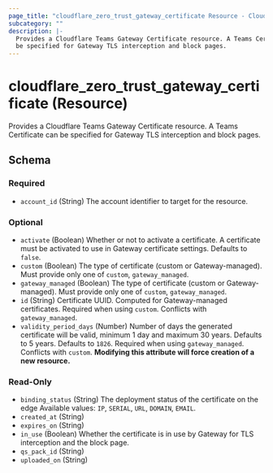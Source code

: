 ```yaml
---
page_title: "cloudflare_zero_trust_gateway_certificate Resource - Cloudflare"
subcategory: ""
description: |-
  Provides a Cloudflare Teams Gateway Certificate resource. A Teams Certificate can
  be specified for Gateway TLS interception and block pages.
---
```


# cloudflare_zero_trust_gateway_certificate (Resource)

Provides a Cloudflare Teams Gateway Certificate resource. A Teams Certificate can
be specified for Gateway TLS interception and block pages.


<!-- schema generated by tfplugindocs -->
## Schema

### Required

- `account_id` (String) The account identifier to target for the resource.

### Optional

- `activate` (Boolean) Whether or not to activate a certificate. A certificate must be activated to use in Gateway certificate settings. Defaults to `false`.
- `custom` (Boolean) The type of certificate (custom or Gateway-managed). Must provide only one of `custom`, `gateway_managed`.
- `gateway_managed` (Boolean) The type of certificate (custom or Gateway-managed). Must provide only one of `custom`, `gateway_managed`.
- `id` (String) Certificate UUID. Computed for Gateway-managed certificates. Required when using `custom`. Conflicts with `gateway_managed`.
- `validity_period_days` (Number) Number of days the generated certificate will be valid, minimum 1 day and maximum 30 years. Defaults to 5 years. Defaults to `1826`. Required when using `gateway_managed`. Conflicts with `custom`. **Modifying this attribute will force creation of a new resource.**

### Read-Only

- `binding_status` (String) The deployment status of the certificate on the edge Available values: `IP`, `SERIAL`, `URL`, `DOMAIN`, `EMAIL`.
- `created_at` (String)
- `expires_on` (String)
- `in_use` (Boolean) Whether the certificate is in use by Gateway for TLS interception and the block page.
- `qs_pack_id` (String)
- `uploaded_on` (String)


